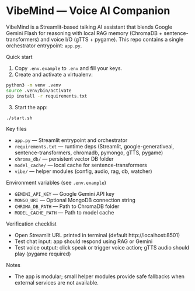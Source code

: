 # VibeMind — Voice AI Companion

VibeMind is a Streamlit-based talking AI assistant that blends Google Gemini Flash for reasoning with local RAG memory (ChromaDB + sentence-transformers) and voice I/O (gTTS + pygame). This repo contains a single orchestrator entrypoint: `app.py`.

Quick start
1. Copy `.env.example` to `.env` and fill your keys.
2. Create and activate a virtualenv:

```bash
python3 -m venv .venv
source .venv/bin/activate
pip install -r requirements.txt
```

3. Start the app:

```bash
./start.sh
```

Key files
- `app.py` — Streamlit entrypoint and orchestrator
- `requirements.txt` — runtime deps (Streamlit, google-generativeai, sentence-transformers, chromadb, pymongo, gTTS, pygame)
- `chroma_db/` — persistent vector DB folder
- `model_cache/` — local cache for sentence-transformers
- `vibe/` — helper modules (config, audio, rag, db, watcher)

Environment variables (see `.env.example`)
- `GEMINI_API_KEY` — Google Gemini API key
- `MONGO_URI` — Optional MongoDB connection string
- `CHROMA_DB_PATH` — Path to ChromaDB folder
- `MODEL_CACHE_PATH` — Path to model cache

Verification checklist
- Open Streamlit URL printed in terminal (default http://localhost:8501)
- Test chat input: app should respond using RAG or Gemini
- Test voice output: click speak or trigger voice action; gTTS audio should play (pygame required)

Notes
- The app is modular; small helper modules provide safe fallbacks when external services are not available.
